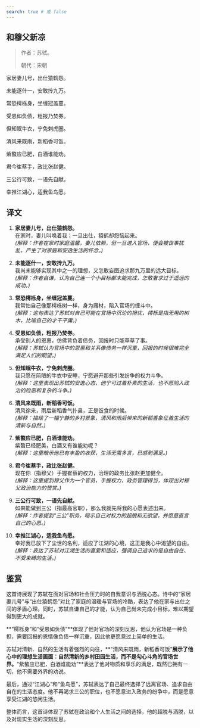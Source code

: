 ```yaml
---
search: true # 或 false
---
```


## 和穆父新凉

> 作者：苏轼。
>
> 朝代：宋朝

家居妻儿号，出仕猿鹤怨。

未能逐什一，安敢抟九万。

常恐樗栎身，坐缠冠盖蔓。

受恩如负债，粗报乃焚券。

但知眠牛衣，宁免刺虎圈。

清风来既雨，新稻香可饭。

紫螯应已肥，白酒谁能劝。

君今崔蔡手，政比张赵健。

三公行可致，一语先自献。

幸推江湖心，适我鱼鸟愿。

## 译文

1. **家居妻儿号，出仕猿鹤怨。**  
   在家时，妻儿叫唤着我；一旦出仕，猿鹤却怨恼起来。  
   *(解释：作者在家时家庭温馨，妻儿依赖，但一旦进入官场，便会被世事扰乱，产生了对家庭和安逸生活的怀念。)*

2. **未能逐什一，安敢抟九万。**  
   我尚未能够实现其中之一的理想，又怎敢妄图追求那九万里的远大目标。  
   *(解释：作者自谦，认为自己连一个小目标都未能完成，怎敢奢求过于遥远的成功。)*

3. **常恐樗栎身，坐缠冠盖蔓。**  
   我常怕自己像那樗栎树一样，身为庸材，陷入官场的缠斗中。  
   *(解释：这句表达了苏轼对自己可能在官场中沉沦的担忧，樗栎是指无用的树木，比喻自己的才干平庸。)*

4. **受恩如负债，粗报乃焚券。**  
   承受别人的恩惠，仿佛背负着债务，回报时只能草草了事。  
   *(解释：苏轼认为官场中的恩惠和关系像债务一样沉重，回报的时候很难完全满足人们的期望。)*

5. **但知眠牛衣，宁免刺虎圈。**  
   我只愿在简陋的牛衣中安睡，宁愿避开那些引发纷争的权力斗争。  
   *(解释：这里表现出苏轼的安逸心态，他宁可过着朴素的生活，也不愿陷入政治的险恶和复杂的斗争。)*

6. **清风来既雨，新稻香可饭。**  
   清风徐来，雨后新稻香气扑鼻，正是饭食的时候。  
   *(解释：描绘了一幅宁静的乡村景象，清风和雨后带来的新稻香象征着生活的清新与自然。)*

7. **紫螯应已肥，白酒谁能劝。**  
   紫螯已经肥美，白酒又有谁能劝呢？  
   *(解释：这里暗示他已有丰盈的收获，生活无需多言，已感到满足。)*

8. **君今崔蔡手，政比张赵健。**  
   现在你（指穆父）手握崔蔡的权力，治理的政务比张赵更加健全。  
   *(解释：这里提到穆父作为一个官员，手握权力，政务管理得当，体现出对穆父政治能力的赞赏。)*

9. **三公行可致，一语先自献。**  
   如果能做到三公（指最高官职），那么我就先将我的心愿表述出来。  
   *(解释：作者提到“三公”职务，暗示自己对权力的超脱和无欲望，并愿意直言自己的心愿。)*

10. **幸推江湖心，适我鱼鸟愿。**  
    幸好我已放下了尘世的名利，适应了江湖的心境，这正是我心中渴望的自由。  
    *(解释：表达了苏轼对江湖生活的喜爱和适应，强调自己追求的是自由自在、不受束缚的生活。)*


## 鉴赏

这首诗展现了苏轼在面对官场和社会压力时的自我意识与洒脱心态。诗中的“家居妻儿号”与“出仕猿鹤怨”对比了家庭的温暖与官场的冷酷，表达了他在家与出仕之间的矛盾心理。同时，苏轼自谦自己的才能，认为自己尚未完成小目标，难以期望得到更大的成就。

**“樗栎身”和“受恩如负债”**体现了他对官场的深刻反思，他认为官场是一种负担，需要回报的恩情像负债一样沉重，因此他更愿意过上简单的生活。

苏轼对清新、自然的生活有着强烈的向往，**“清风来既雨，新稻香可饭”**展示了他心中的理想生活画面：自然清新的乡村田园生活，而不是勾心斗角的官场世界。**“紫螯应已肥，白酒谁能劝”**表达了他对物质和享乐的满足，既然已拥有一切，他不需要外界的劝说。

最后，通过“江湖心”和“鱼鸟愿”，苏轼表达了自己最终选择了远离官场、追求自由自在的生活态度。他不再渴求三公的职位，也不愿意进入政务的纷争中，而是愿意享受江湖的悠闲生活。

整体而言，这首诗体现了苏轼在政治和个人生活之间的选择，他的超脱与洒脱，以及对现实生活的深刻反思。